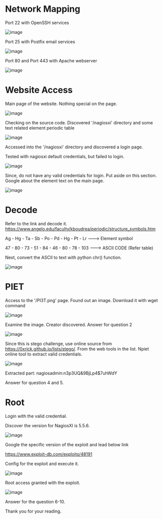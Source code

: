 # Network Mapping
Port 22 with OpenSSH services

![image](img/ssh.png)

Port 25 with Postfix email services

![image](img/email.png)

Port 80 and Port 443 with  Apache webserver

![image](img/webserver.png)

# Website Access
Main page of the website. Nothing special on the page.

![image](img/main.png)

Checking on the source code.
Discovered '/nagiosxi' directory and some text related element periodic table

![image](img/source.png)

Accessed into the '/nagiosxi' directory and discovered a login page.

Tested with nagiosxi default credentials, but failed to login.

![image](img/login.png)

Since, do not have any valid credentials for login. Put aside on this section.
Google about the element text on the main page.

![image](img/element1.png)

# Decode 
Refer to the link and decode it.
https://www.angelo.edu/faculty/kboudrea/periodic/structure_symbols.htm
	
Ag - Hg - Ta - Sb - Po - Pd - Hg - Pt - Lr  ---> Element symbol
	
47 - 80 - 73 - 51 - 84 - 46 - 80 - 78 - 103   ---> ASCII CODE (Refer table)

Next, convert the ASCII to text with python chr() function. 

![image](img/decode.png)

# PIET
Access to the '/PI3T.png' page. Found out an image. 
Download it with wget command

![image](img/piet_img.png)

Examine the image. Creator discovered. Answer for question 2

![image](img/artist.png)

Since this is stego challenge, use online source from https://0xrick.github.io/lists/stego/.
From the web tools in the list. Npiet online tool to extract valid credentials.

![image](img/credentials.png)

Extracted part: nagiosadmin:n3p3UQ&9BjLp4$7uhWdY

Answer for question 4 and 5.

# Root
Login with the valid credential. 

Discover the version for NagiosXI is 5.5.6.

![image](img/logged_in.png)

Google the specific version of the exploit and lead below link

https://www.exploit-db.com/exploits/48191

Config for the exploit and execute it.

![image](img/module.png)

Root access granted with the exploit.

![image](img/root.png)

Answer for the question 6-10.

Thank you for your reading.
